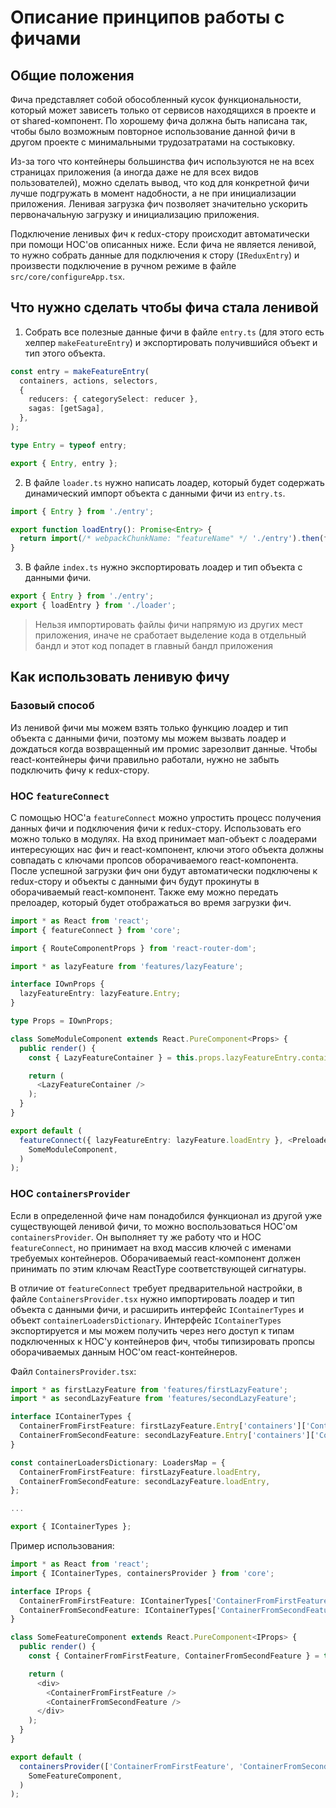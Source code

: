 # Описание принципов работы с фичами

## Общие положения

Фича представляет собой обособленный кусок функциональности, который может зависеть только от сервисов находящихся в проекте и от shared-компонент. По хорошему фича должна быть написана так, чтобы было возможным повторное использование данной фичи в другом проекте с минимальными трудозатратами на состыковку.

Из-за того что контейнеры большинства фич используются не на всех страницах приложения (а иногда даже не для всех видов пользователей), можно сделать вывод, что код для конкретной фичи лучше подгружать в момент надобности, а не при инициализации приложения. Ленивая загрузка фич позволяет значительно ускорить первоначальную загрузку и инициализацию приложения.

Подключение ленивых фич к redux-стору происходит автоматически при помощи HOC'ов описанных ниже. Если фича не является ленивой, то нужно собрать данные для подключения к стору (`IReduxEntry`) и произвести подключение в ручном режиме в файле `src/core/configureApp.tsx`.

## Что нужно сделать чтобы фича стала ленивой

1. Собрать все полезные данные фичи в файле `entry.ts` (для этого есть хелпер `makeFeatureEntry`) и экспортировать получившийся объект и тип этого объекта.
```typescript
const entry = makeFeatureEntry(
  containers, actions, selectors,
  {
    reducers: { categorySelect: reducer },
    sagas: [getSaga],
  },
);

type Entry = typeof entry;

export { Entry, entry };
```
2. В файле `loader.ts` нужно написать лоадер, который будет содержать динамический импорт объекта с данными фичи из `entry.ts`.
```typescript
import { Entry } from './entry';

export function loadEntry(): Promise<Entry> {
  return import(/* webpackChunkName: "featureName" */ './entry').then(feature => feature.entry);
}
```
3. В файле `index.ts` нужно экспортировать лоадер и тип объекта с данными фичи.
```typescript
export { Entry } from './entry';
export { loadEntry } from './loader';
```
> Нельзя импортировать файлы фичи напрямую из других мест приложения, иначе не сработает выделение кода в отдельный бандл и этот код попадет в главный бандл приложения

## Как использовать ленивую фичу

### Базовый способ

Из ленивой фичи мы можем взять только функцию лоадер и тип объекта с данными фичи, поэтому мы можем вызвать лоадер и дождаться когда возвращенный им промис зарезолвит данные. Чтобы react-контейнеры фичи правильно работали, нужно не забыть подключить фичу к redux-стору.

### HOC `featureConnect`

С помощью HOC'а `featureConnect` можно упростить процесс получения данных фичи и подключения фичи к redux-стору. Использовать его можно только в модулях. На вход принимает мап-объект с лоадерами интересующих нас фич и react-компонент, ключи этого объекта должны совпадать с ключами пропсов оборачиваемого react-компонента. После успешной загрузки фич они будут автоматически подключены к redux-стору и объекты с данными фич будут прокинуты в оборачиваемый react-компонент. Также ему можно передать прелоадер, который будет отображаться во время загрузки фич.

```typescript
import * as React from 'react';
import { featureConnect } from 'core';

import { RouteComponentProps } from 'react-router-dom';

import * as lazyFeature from 'features/lazyFeature';

interface IOwnProps {
  lazyFeatureEntry: lazyFeature.Entry;
}

type Props = IOwnProps;

class SomeModuleComponent extends React.PureComponent<Props> {
  public render() {
    const { LazyFeatureContainer } = this.props.lazyFeatureEntry.containers;

    return (
      <LazyFeatureContainer />
    );
  }
}

export default (
  featureConnect({ lazyFeatureEntry: lazyFeature.loadEntry }, <Preloader />)(
    SomeModuleComponent,
  )
);

```

### HOC `containersProvider`

Если в определенной фиче нам понадобился функционал из другой уже существующей ленивой фичи, то можно воспользоваться HOC'ом `containersProvider`. Он выполняет ту же работу что и HOC `featureConnect`, но принимает на вход массив ключей с именами требуемых контейнеров. Оборачиваемый react-компонент должен принимать по этим ключам ReactType соответствующей сигнатуры.

В отличие от `featureConnect` требует предварительной настройки, в файле `ContainersProvider.tsx` нужно импортировать лоадер и тип объекта с данными фичи, и расширить интерфейс `IContainerTypes` и объект `containerLoadersDictionary`. Интерфейс `IContainerTypes` экспортируется и мы можем получить через него доступ к типам подключенных к HOC'у контейнеров фич, чтобы типизировать пропсы оборачиваемых данным HOC'ом react-контейнеров.

Файл `ContainersProvider.tsx`:

```typescript
import * as firstLazyFeature from 'features/firstLazyFeature';
import * as secondLazyFeature from 'features/secondLazyFeature';

interface IContainerTypes {
  ContainerFromFirstFeature: firstLazyFeature.Entry['containers']['ContainerFromFirstFeature'];
  ContainerFromSecondFeature: secondLazyFeature.Entry['containers']['ContainerFromSecondFeature'];
}

const containerLoadersDictionary: LoadersMap = {
  ContainerFromFirstFeature: firstLazyFeature.loadEntry,
  ContainerFromSecondFeature: secondLazyFeature.loadEntry,
};

...

export { IContainerTypes };
```

Пример использования:

```typescript
import * as React from 'react';
import { IContainerTypes, containersProvider } from 'core';

interface IProps {
  ContainerFromFirstFeature: IContainerTypes['ContainerFromFirstFeature'];
  ContainerFromSecondFeature: IContainerTypes['ContainerFromSecondFeature'];
}

class SomeFeatureComponent extends React.PureComponent<IProps> {
  public render() {
    const { ContainerFromFirstFeature, ContainerFromSecondFeature } = this.props;

    return (
      <div>
        <ContainerFromFirstFeature />
        <ContainerFromSecondFeature />
      </div>
    );
  }
}

export default (
  containersProvider(['ContainerFromFirstFeature', 'ContainerFromSecondFeature'], <Preloader />)(
    SomeFeatureComponent,
  )
);
```

